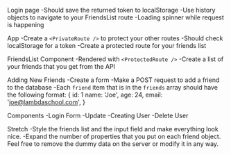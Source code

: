 Login page
-Should save the returned token to localStorage
-Use history objects to navigate to your FriendsList route
-Loading spinner while request is happening

App
-Create a `<PrivateRoute />` to protect your other routes
-Should check localStorage for a token
-Create a protected route for your friends list

FriendsList Component
-Rendered with `<ProtectedRoute />`
-Create a list of your friends that you get from the API

Adding New Friends
-Create a form
-Make a POST request to add a friend to the database
-Each `friend` item that is in the `friends` array should have the following format:
{
id: 1
name: 'Joe',
age: 24,
email: 'joe@lambdaschool.com',
}

Components
-Login Form
-Update
-Creating User
-Delete User

Stretch
-Style the friends list and the input field and make everything look nice.
-Expand the number of properties that you put on each friend object. Feel free to remove the dummy data on the server or modify it in any way.
